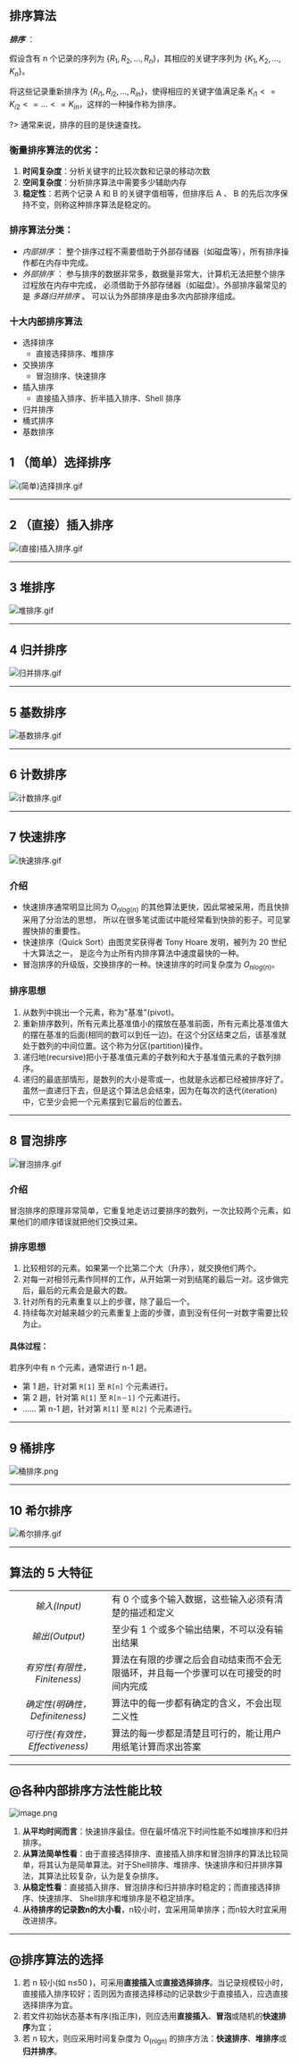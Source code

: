 ## 排序算法

***排序*** ：

假设含有 n 个记录的序列为 $\{R_1,R_2,...,R_n\}$，其相应的关键字序列为 $\{K_1,K_2,...,K_n\}$。  

将这些记录重新排序为 $\{R_{i1},R_{i2},...,R_{in}\}$，使得相应的关键字值满足条 $K_{i1}<=K_{i2}<=...<=K_{in}$，这样的一种操作称为排序。

?> 通常来说，排序的目的是快速查找。


### 衡量排序算法的优劣：

1. **时间复杂度**：分析关键字的比较次数和记录的移动次数
2. **空间复杂度**：分析排序算法中需要多少辅助内存
3. **稳定性**：若两个记录 A 和 B 的关键字值相等，但排序后 A 、 B 的先后次序保持不变，则称这种排序算法是稳定的。

### 排序算法分类：

- *内部排序* ：
    整个排序过程不需要借助于外部存储器（如磁盘等），所有排序操作都在内存中完成。
- *外部排序* ：
    参与排序的数据非常多，数据量非常大，计算机无法把整个排序过程放在内存中完成，
    必须借助于外部存储器（如磁盘）。外部排序最常见的是 *多路归并排序* 。
    可以认为外部排序是由多次内部排序组成。

### 十大内部排序算法

- 选择排序
   - 直接选择排序、堆排序
- 交换排序
   - 冒泡排序、快速排序
- 插入排序
   - 直接插入排序、折半插入排序、Shell 排序
- 归并排序
- 桶式排序
- 基数排序


## 1 （简单）选择排序

![(简单)选择排序.gif](https://cdn.gxmnzl.xyz/img/Sort1.gif "-gifcontrol-mode=click;")


---

## 2 （直接）插入排序

![(直接)插入排序.gif](https://cdn.gxmnzl.xyz/img/Sort2.gif "-gifcontrol-mode=click;")


---

## 3 堆排序

![堆排序.gif](https://cdn.gxmnzl.xyz/img/Sort3.gif "-gifcontrol-mode=click;")


---

## 4 归并排序

![归并排序.gif](https://cdn.gxmnzl.xyz/img/Sort4.gif "-gifcontrol-mode=click;")


---

## 5 基数排序

![基数排序.gif](https://cdn.gxmnzl.xyz/img/Sort5.gif "-gifcontrol-mode=click;")


---

## 6 计数排序

![计数排序.gif](https://cdn.gxmnzl.xyz/img/Sort6.gif "-gifcontrol-mode=click;")


---

## 7 快速排序

![快速排序.gif](https://cdn.gxmnzl.xyz/img/Sort7.gif "-gifcontrol-mode=click;")

### 介绍 

- 快速排序通常明显比同为 $O_{nlog(n)}$ 的其他算法更快，因此常被采用，而且快排采用了分治法的思想，
所以在很多笔试面试中能经常看到快排的影子。可见掌握快排的重要性。 
- 快速排序（Quick Sort）由图灵奖获得者 Tony Hoare 发明，被列为 20 世纪十大算法之一，
是迄今为止所有内排序算法中速度最快的一种。
- 冒泡排序的升级版，交换排序的一种。快速排序的时间复杂度为 $O_{nlog(n)}$。

### 排序思想
1. 从数列中挑出一个元素，称为"基准"(pivot)。
2. 重新排序数列，所有元素比基准值小的摆放在基准前面，所有元素比基准值大的摆在基准的后面(相同的数可以到任一边)。在这个分区结束之后，该基准就处于数列的中间位置。这个称为分区(partition)操作。 
3. 递归地(recursive)把小于基准值元素的子数列和大于基准值元素的子数列排序。
4. 递归的最底部情形，是数列的大小是零或一，也就是永远都已经被排序好了。虽然一直递归下去，但是这个算法总会结束，因为在每次的迭代(iteration)中，它至少会把一个元素摆到它最后的位置去。

---
## 8 冒泡排序

![冒泡排序.gif](https://cdn.gxmnzl.xyz/img/Sort8.gif "-gifcontrol-mode=click;")

### 介绍
冒泡排序的原理非常简单，它重复地走访过要排序的数列，一次比较两个元素，如果他们的顺序错误就把他们交换过来。 

### 排序思想
1. 比较相邻的元素。如果第一个比第二个大（升序），就交换他们两个。 
2. 对每一对相邻元素作同样的工作，从开始第一对到结尾的最后一对。这步做完后，最后的元素会是最大的数。 
3. 针对所有的元素重复以上的步骤，除了最后一个。 
4. 持续每次对越来越少的元素重复上面的步骤，直到没有任何一对数字需要比较为止。

#### 具体过程：

若序列中有 n 个元素，通常进行 n-1 趟。  
- 第 1 趟，针对第 `R[1]` 至 `R[n]` 个元素进行。  
- 第 2 趟，针对第 `R[1]` 至 `R[n－1]` 个元素进行。  
- …… 第 n-1 趟，针对第 `R[1]` 至 `R[2]` 个元素进行。


---

## 9 桶排序

![桶排序.png](https://cdn.gxmnzl.xyz/img/Sort9.png)


---

## 10 希尔排序

![希尔排序.gif](https://cdn.gxmnzl.xyz/img/Sort10.gif "-gifcontrol-mode=click;")


---

## 算法的 5 大特征

|                                 |                                                                                      |
| :-----------------------------: | ------------------------------------------------------------------------------------ |
|          *输入(Input)*          | 有 0 个或多个输入数据，这些输入必须有清楚的描述和定义                                |
|         *输出(Output)*          | 至少有 1 个或多个输出结果，不可以没有输出结果                                        |
|  *有穷性(有限性，Finiteness)*   | 算法在有限的步骤之后会自动结束而不会无限循环，并且每一个步骤可以在可接受的时间内完成 |
| *确定性(明确性，Definiteness)*  | 算法中的每一步都有确定的含义，不会出现二义性                                         |
| *可行性(有效性，Effectiveness)* | 算法的每一步都是清楚且可行的，能让用户用纸笔计算而求出答案                           |


---

## @各种内部排序方法性能比较

![image.png](https://cdn.gxmnzl.xyz/img/SE0305.png)


1. **从平均时间而言**：快速排序最佳。但在最坏情况下时间性能不如堆排序和归并排序。 
2. ​**从算法简单性看**：由于直接选择排序、直接插入排序和冒泡排序的算法比较简单，将其认为是简单算法。对于Shell排序、堆排序、快速排序和归并排序算法，其算法比较复杂，认为是复杂排序。 
3. ​**从稳定性看**：直接插入排序、冒泡排序和归并排序时稳定的；而直接选择排序、快速排序、 Shell排序和堆排序是不稳定排序。
4. **从待排序的记录数n的大小看**，n较小时，宜采用简单排序；而n较大时宜采用改进排序。



---

## @排序算法的选择 
1. 若 n 较小(如 n≤50 )，可采用**直接插入**或**直接选择排序**。当记录规模较小时，直接插入排序较好；否则因为直接选择移动的记录数少于直接插入，应选直接选择排序为宜。 
2. 若文件初始状态基本有序(指正序)，则应选用**直接插入**、**冒泡**或随机的**快速排序**为宜； 
3. 若 n 较大，则应采用时间复杂度为 O<sub>(nlgn)</sub> 的排序方法：**快速排序**、**堆排序**或**归并排序**。















